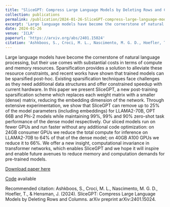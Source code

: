 ```yaml
---
title: "SliceGPT: Compress Large Language Models by Deleting Rows and Columns"
collection: publications
permalink: /publication/2024-01-26-SliceGPT-compress-large-language-models
excerpt: 'Large language models have become the cornerstone of natural language processing, but their use comes with substantial costs in terms of compute and memory resources. Sparsification provides a solution to alleviate these resource constraints, and recent works have shown that trained models can be sparsified post-hoc. Existing sparsification techniques face challenges as they need additional data structures and offer constrained speedup with current hardware. In this paper we present SliceGPT, a new post-training sparsification scheme which replaces each weight matrix with a smaller (dense) matrix, reducing the embedding dimension of the network. Through extensive experimentation, we show that SliceGPT can remove up to 25% of the model parameters (including embeddings) for LLAMA2-70B, OPT 66B and Phi-2 models while maintaining 99%, 99% and 90% zero-shot task performance of the dense model respectively. Our sliced models run on fewer GPUs and run faster without any additional code optimization: on 24GB consumer GPUs we reduce the total compute for inference on LLAMA2-70B to 64% of that of the dense model; on 40GB A100 GPUs we reduce it to 66%. We offer a new insight, computational invariance in transformer networks, which enables SliceGPT and we hope it will inspire and enable future avenues to reduce memory and computation demands for pre-trained models'
date: 2024-01-26
venue: 'ICLR'
paperurl: 'https://arxiv.org/abs/2401.15024'
citation: 'Ashkboos, S., Croci, M. L., Nascimento, M. G. D., Hoefler, T., & Hensman, J. (2024). SliceGPT: Compress Large Language Models by Deleting Rows and Columns. arXiv preprint arXiv:2401.15024.'
---
```

Large language models have become the cornerstone of natural language processing, but their use comes with substantial costs in terms of compute and memory resources. Sparsification provides a solution to alleviate these resource constraints, and recent works have shown that trained models can be sparsified post-hoc. Existing sparsification techniques face challenges as they need additional data structures and offer constrained speedup with current hardware. In this paper we present SliceGPT, a new post-training sparsification scheme which replaces each weight matrix with a smaller (dense) matrix, reducing the embedding dimension of the network. Through extensive experimentation, we show that SliceGPT can remove up to 25% of the model parameters (including embeddings) for LLAMA2-70B, OPT 66B and Phi-2 models while maintaining 99%, 99% and 90% zero-shot task performance of the dense model respectively. Our sliced models run on fewer GPUs and run faster without any additional code optimization: on 24GB consumer GPUs we reduce the total compute for inference on LLAMA2-70B to 64% of that of the dense model; on 40GB A100 GPUs we reduce it to 66%. We offer a new insight, computational invariance in transformer networks, which enables SliceGPT and we hope it will inspire and enable future avenues to reduce memory and computation demands for pre-trained models.

[Download paper here](https://arxiv.org/abs/2401.15024)

[Code](https://github.com/microsoft/TransformerCompression/) available

Recommended citation: Ashkboos, S., Croci, M. L., Nascimento, M. G. D., Hoefler, T., & Hensman, J. (2024). SliceGPT: Compress Large Language Models by Deleting Rows and Columns. arXiv preprint arXiv:2401.15024. 